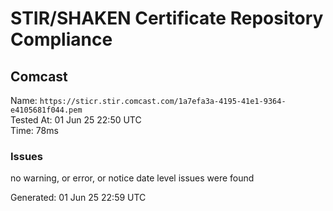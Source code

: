 # STIR/SHAKEN Certificate Repository Compliance

## Comcast

Name: `https://sticr.stir.comcast.com/1a7efa3a-4195-41e1-9364-e4105681f044.pem`\
Tested At: 01 Jun 25 22:50 UTC\
Time: 78ms

### Issues

no warning, or error, or notice date level issues were found

Generated: 01 Jun 25 22:59 UTC